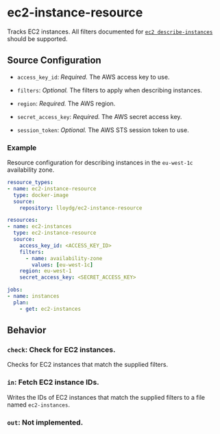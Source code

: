 # ec2-instance-resource

Tracks EC2 instances. All filters documented for [`ec2 describe-instances`](https://docs.aws.amazon.com/cli/latest/reference/ec2/describe-instances.html) should be supported.

## Source Configuration

* `access_key_id`: *Required.* The AWS access key to use.

* `filters`: *Optional.* The filters to apply when describing instances.

* `region`: *Required.* The AWS region.

* `secret_access_key`: *Required.* The AWS secret access key.

* `session_token`: *Optional.* The AWS STS session token to use.

### Example

Resource configuration for describing instances in the `eu-west-1c` availability zone.

``` yaml
resource_types:
- name: ec2-instance-resource
  type: docker-image
  source:
    repository: lloydg/ec2-instance-resource

resources:
- name: ec2-instances
  type: ec2-instance-resource
  source:
    access_key_id: <ACCESS_KEY_ID>
    filters:
      - name: availability-zone
        values: [eu-west-1c]
    region: eu-west-1
    secret_access_key: <SECRET_ACCESS_KEY>

jobs:
- name: instances
  plan:
    - get: ec2-instances
```

## Behavior

### `check`: Check for EC2 instances.

Checks for EC2 instances that match the supplied filters.

### `in`: Fetch EC2 instance IDs.

Writes the IDs of EC2 instances that match the supplied filters to a file named `ec2-instances`.

### `out`: Not implemented.
